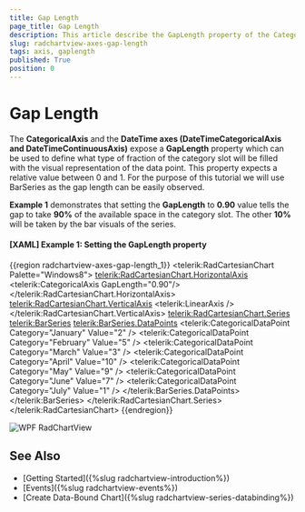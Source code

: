 ```yaml
---
title: Gap Length
page_title: Gap Length
description: This article describe the GapLength property of the CategoricalSeries.
slug: radchartview-axes-gap-length
tags: axis, gaplength
published: True
position: 0
---
```


# Gap Length

The __CategoricalAxis__ and the __DateTime axes (DateTimeCategoricalAxis and DateTimeContinuousAxis)__ expose a __GapLength__ property which can be used to define what type of fraction of the category slot will be filled with the visual representation of the data point. This property expects a relative value between 0 and 1. For the purpose of this tutorial we will use BarSeries as the gap length can be easily observed.

__Example 1__ demonstrates that setting the __GapLength__ to __0.90__ value tells the gap to take __90%__ of the available space in the category slot. The other __10%__ will be taken by the bar visuals of the series.

#### __[XAML] Example 1: Setting the GapLength property__
{{region radchartview-axes-gap-length_1}}
	<telerik:RadCartesianChart Palette="Windows8">
		<telerik:RadCartesianChart.HorizontalAxis>
			<telerik:CategoricalAxis GapLength="0.90"/>
		</telerik:RadCartesianChart.HorizontalAxis>
		<telerik:RadCartesianChart.VerticalAxis>
			<telerik:LinearAxis />
		</telerik:RadCartesianChart.VerticalAxis>
		<telerik:RadCartesianChart.Series>
			<telerik:BarSeries>
				<telerik:BarSeries.DataPoints>
					<telerik:CategoricalDataPoint Category="January" Value="2" />
					<telerik:CategoricalDataPoint Category="February" Value="5" />
					<telerik:CategoricalDataPoint Category="March" Value="3" />
					<telerik:CategoricalDataPoint Category="April" Value="10" />
					<telerik:CategoricalDataPoint Category="May" Value="9" />
					<telerik:CategoricalDataPoint Category="June" Value="7" />
					<telerik:CategoricalDataPoint Category="July" Value="1" />
				</telerik:BarSeries.DataPoints>
			</telerik:BarSeries>
		</telerik:RadCartesianChart.Series>
	</telerik:RadCartesianChart>
{{endregion}}

![WPF RadChartView ](images/radchartview-axes-gap-length.png)
	
## See Also
* [Getting Started]({%slug radchartview-introduction%})
* [Events]({%slug radchartview-events%})
* [Create Data-Bound Chart]({%slug radchartview-series-databinding%})
